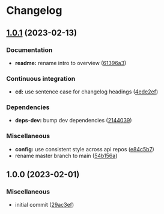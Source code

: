 # Changelog

## [1.0.1](https://github.com/TauntonandSomersetNHSTrust/sft-logos/compare/v1.0.0...v1.0.1) (2023-02-13)


### Documentation

* **readme:** rename intro to overview ([61396a3](https://github.com/TauntonandSomersetNHSTrust/sft-logos/commit/61396a3fec931e9848b2b41b33ceeeae6004408c))


### Continuous integration

* **cd:** use sentence case for changelog headings ([4ede2ef](https://github.com/TauntonandSomersetNHSTrust/sft-logos/commit/4ede2efc58ad71bf938ea36f7bf074fb75b593d0))


### Dependencies

* **deps-dev:** bump dev dependencies ([2144039](https://github.com/TauntonandSomersetNHSTrust/sft-logos/commit/21440393401f50912187b1d5a05d337d17559697))


### Miscellaneous

* **config:** use consistent style across api repos ([e84c5b7](https://github.com/TauntonandSomersetNHSTrust/sft-logos/commit/e84c5b73eba5d291278af9e5775bb87de6ce5290))
* rename master branch to main ([54b156a](https://github.com/TauntonandSomersetNHSTrust/sft-logos/commit/54b156af3c6597f9ba1e97261a5d03e0ba0fdf8a))

## 1.0.0 (2023-02-01)


### Miscellaneous

* initial commit ([29ac3ef](https://github.com/TauntonandSomersetNHSTrust/sft-logos/commit/29ac3ef8492d47151d44ed760ea579375c0795a3))
